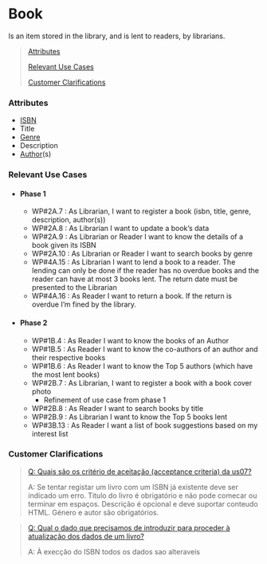 # Book

Is an item stored in the library, and is lent to readers, by librarians.

> [Attributes](#attributes)
>
> [Relevant Use Cases](#Relevant-Use-Cases)
>
> [Customer Clarifications](#Customer-Clarifications)

### Attributes
- [ISBN](../ValueObjects/ISBN.md)
- Title
- [Genre](../Entities/Genre.md)
- Description
- [Author](Author.md)(s)

### Relevant Use Cases
- #### Phase 1
  - WP#2A.7 : As Librarian, I want to register a book (isbn, title, genre, description, author(s))
  - WP#2A.8 : As Librarian I want to update a book’s data
  - WP#2A.9 : As Librarian or Reader I want to know the details of a book given its ISBN
  - WP#2A.10 : As Librarian or Reader I want to search books by genre
  - WP#4A.15 : As Librarian I want to lend a book to a reader. The lending can only be done if the reader has no
    overdue books and the reader can have at most 3 books lent. The return date must be presented
    to the Librarian
  - WP#4A.16 : As Reader I want to return a book. If the return is overdue I’m fined by the library.
- #### Phase 2
  - WP#1B.4 : As Reader I want to know the books of an Author
  - WP#1B.5 : As Reader I want to know the co-authors of an author and their respective books
  - WP#1B.6 : As Reader I want to know the Top 5 authors (which have the most lent books)
  - WP#2B.7 : As Librarian, I want to register a book with a book cover photo
    - Refinement of use case from phase 1
  - WP#2B.8 : As Reader I want to search books by title
  - WP#2B.9 : As Librarian I want to know the Top 5 books lent
  - WP#3B.13 : As Reader I want a list of book suggestions based on my interest list

### Customer Clarifications
>[Q: Quais são os critério de aceitação (acceptance criteria) da us07?](https://moodle.isep.ipp.pt/mod/forum/discuss.php?d=28891#p36487)
>
>A: Se tentar registar um livro com um ISBN já existente deve ser indicado um erro.
> Titulo do livro é obrigatório e não pode comecar ou terminar em espaços.
> Descrição é opcional e deve suportar conteudo HTML.
> Género e autor são obrigatórios.

>[Q: Qual o dado que precisamos de introduzir para proceder à atualização dos dados de um livro?](https://moodle.isep.ipp.pt/mod/forum/discuss.php?d=28929#p36537)
>
>A: À execção do ISBN todos os dados sao alteraveis